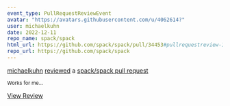 ```yaml
---
event_type: PullRequestReviewEvent
avatar: "https://avatars.githubusercontent.com/u/4062614?"
user: michaelkuhn
date: 2022-12-11
repo_name: spack/spack
html_url: https://github.com/spack/spack/pull/34453#pullrequestreview-1212756225
repo_url: https://github.com/spack/spack
---
```


<a href='https://github.com/michaelkuhn' target='_blank'>michaelkuhn</a> <a href='https://github.com/spack/spack/pull/34453#pullrequestreview-1212756225' target='_blank'>reviewed</a> a <a href='https://github.com/spack/spack/pull/34453' target='_blank'>spack/spack pull request</a>

<small>Works for me...</small>

<a href='https://github.com/spack/spack/pull/34453#pullrequestreview-1212756225' target='_blank'>View Review</a>